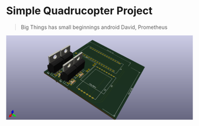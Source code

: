 Simple Quadrucopter Project
===========================

> Big Things has small beginnings
> android David, Prometheus

![prototype board](/images/board_1.png)
